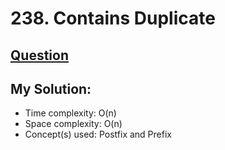 # 238. Contains Duplicate

## [Question](https://leetcode.com/problems/product-of-array-except-self/)

## My Solution:
* Time complexity: O(n)
* Space complexity: O(n)
* Concept(s) used: Postfix and Prefix